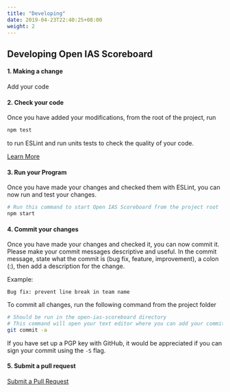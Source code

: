 ```yaml
---
title: "Developing"
date: 2019-04-23T22:40:25+08:00
weight: 2
---
```


## Developing Open IAS Scoreboard


#### 1. Making a change

Add your code

#### 2. Check your code

Once you have added your modifications, from the root of the project, run 
```bash
npm test
```
to run ESLint and run units tests to check the quality of your code.

[Learn More](test)

#### 3. Run your Program

Once you have made your changes and checked them with ESLint, you can now run and test your changes.

```bash
# Run this command to start Open IAS Scoreboard from the project root
npm start
```

#### 4. Commit your changes

Once you have made your changes and checked it, you can now commit it. Please make your commit messages descriptive and useful. In the commit message, state what the commit is (bug fix, feature, improvement), a colon (:), then add a description for the change.

Example:
```
Bug fix: prevent line break in team name
```

To commit all changes, run the following command from the project folder
```bash
# Should be run in the open-ias-scoreboard directory
# This command will open your text editor where you can add your commit message
git commit -a
```
If you have set up a PGP key with GitHub, it would be appreciated if you can sign your commit using the `-S` flag.

#### 5. Submit a pull request

[Submit a Pull Request](pullrequest)
